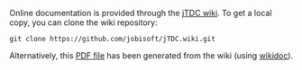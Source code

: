  Online documentation is provided through the [jTDC wiki](https://github.com/jobisoft/jTDC/wiki). To get a local copy, you can clone the wiki repository:
 ```
 git clone https://github.com/jobisoft/jTDC.wiki.git
 ```
Alternatively, this [PDF file](https://github.com/jobisoft/jTDC/raw/master/documentation/jtdc-documentation.pdf) has been generated from the wiki (using [wikidoc](https://github.com/jobisoft/wikidoc)).
